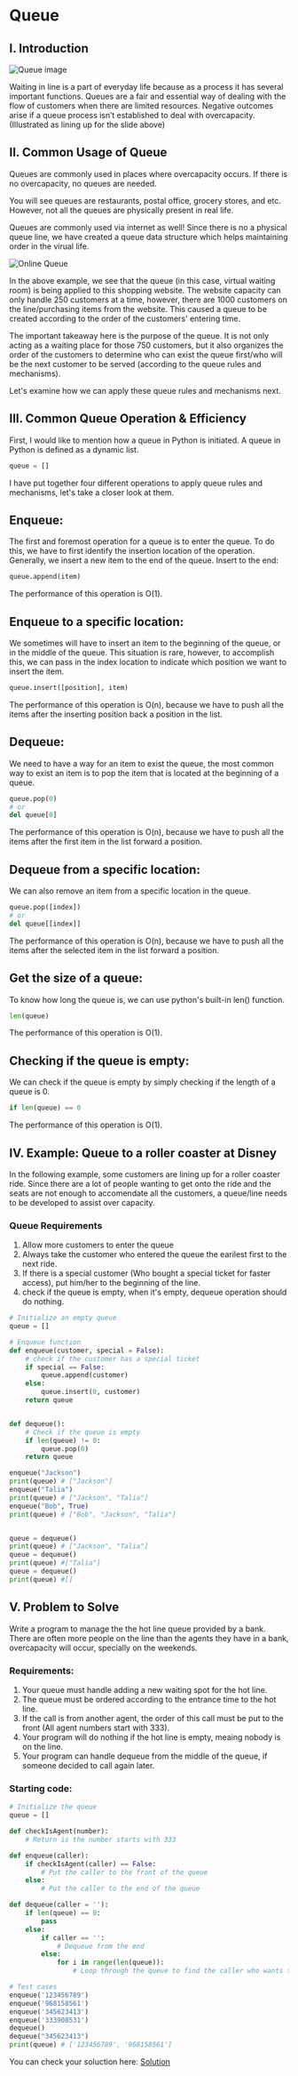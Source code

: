 # Queue

## I. Introduction

![Queue image](./images/queue-illustration.webp)

Waiting in line is a part of everyday life because as a process it has several important functions. Queues are a fair and essential way of dealing with the flow of customers when there are limited resources. Negative outcomes arise if a queue process isn’t established to deal with overcapacity. (Illustrated as lining up for the slide above)

## II. Common Usage of Queue

Queues are commonly used in places where overcapacity occurs. If there is no overcapacity, no queues are needed.

You will see queues are restaurants, postal office, grocery stores, and etc. However, not all the queues are physically present in real life.

Queues are commonly used via internet as well! Since there is no a physical queue line, we have created a queue data structure which helps maintaining order in the virual life.

![Online Queue](./images/online-queue.jpeg)

In the above example, we see that the queue (in this case, virtual waiting room) is being applied to this shopping website. The website capacity can only handle 250 customers at a time, however, there are 1000 customers on the line/purchasing items from the website. This caused a queue to be created according to the order of the customers' entering time.

The important takeaway here is the purpose of the queue. It is not only acting as a waiting place for those 750 customers, but it also organizes the order of the customers to determine who can exist the queue first/who will be the next customer to be served (according to the queue rules and mechanisms).

Let's examine how we can apply these queue rules and mechanisms next.

## III. Common Queue Operation & Efficiency

First, I would like to mention how a queue in Python is initiated.
A queue in Python is defined as a dynamic list.

```python
queue = []
```

I have put together four different operations to apply queue rules and mechanisms, let's take a closer look at them.

## Enqueue:

The first and foremost operation for a queue is to enter the queue. To do this, we have to first identify the insertion location of the operation. Generally, we insert a new item to the end of the queue.
Insert to the end:

```python
queue.append(item)
```

The performance of this operation is O(1).

## Enqueue to a specific location:

We sometimes will have to insert an item to the beginning of the queue, or in the middle of the queue. This situation is rare, however, to accomplish this, we can pass in the index location to indicate which position we want to insert the item.

```python
queue.insert([position], item)
```

The performance of this operation is O(n), because we have to push all the items after the inserting position back a position in the list.

## Dequeue:

We need to have a way for an item to exist the queue, the most common way to exist an item is to pop the item that is located at the beginning of a queue.

```python
queue.pop(0)
# or
del queue[0]
```

The performance of this operation is O(n), because we have to push all the items after the first item in the list forward a position.

## Dequeue from a specific location:

We can also remove an item from a specific location in the queue.

```python
queue.pop([index])
# or
del queue[[index]]
```

The performance of this operation is O(n), because we have to push all the items after the selected item in the list forward a position.

## Get the size of a queue:

To know how long the queue is, we can use python's built-in len() function.

```python
len(queue)
```

The performance of this operation is O(1).

## Checking if the queue is empty:

We can check if the queue is empty by simply checking if the length of a queue is 0.

```python
if len(queue) == 0
```

The performance of this operation is O(1).

## IV. Example: Queue to a roller coaster at Disney

In the following example, some customers are lining up for a roller coaster ride. Since there are a lot of people wanting to get onto the ride and the seats are not enough to accomendate all the customers, a queue/line needs to be developed to assist over capacity.

### Queue Requirements

1. Allow more customers to enter the queue
2. Always take the customer who entered the queue the earilest first to the next ride.
3. If there is a special customer (Who bought a special ticket for faster access), put him/her to the beginning of the line.
4. check if the queue is empty, when it's empty, dequeue operation should do nothing.

```python
# Initialize an empty queue
queue = []

# Enqueue function
def enqueue(customer, special = False):
    # check if the customer has a special ticket
    if special == False:
        queue.append(customer)
    else:
        queue.insert(0, customer)
    return queue


def dequeue():
    # Check if the queue is empty
    if len(queue) != 0:
        queue.pop(0)
    return queue

enqueue("Jackson")
print(queue) # ["Jackson"]
enqueue("Talia")
print(queue) # ["Jackson", "Talia"]
enqueue("Bob", True)
print(queue) # ["Bob", "Jackson", "Talia"]


queue = dequeue()
print(queue) # ["Jackson", "Talia"]
queue = dequeue()
print(queue) #["Talia"]
queue = dequeue()
print(queue) #[]
```

## V. Problem to Solve

Write a program to manage the the hot line queue provided by a bank. There are often more people on the line than the agents they have in a bank, overcapacity will occur, specially on the weekends.

### Requirements:

1. Your queue must handle adding a new waiting spot for the hot line.
2. The queue must be ordered according to the entrance time to the hot line.
3. If the call is from another agent, the order of this call must be put to the front (All agent numbers start with 333).
4. Your program will do nothing if the hot line is empty, meaing nobody is on the line.
5. Your program can handle dequeue from the middle of the queue, if someone decided to call again later.

### Starting code:

```python
# Initialize the queue
queue = []

def checkIsAgent(number):
    # Return is the number starts with 333

def enqueue(caller):
    if checkIsAgent(caller) == False:
        # Put the caller to the front of the queue
    else:
        # Put the caller to the end of the queue

def dequeue(caller = ''):
    if len(queue) == 0:
        pass
    else:
        if caller == '':
            # Dequeue from the end
        else:
            for i in range(len(queue)):
                # Loop through the queue to find the caller who wants to exist the queue.

# Test cases
enqueue('123456789')
enqueue('968158561')
enqueue('345623413')
enqueue('333908531')
dequeue()
dequeue("345623413")
print(queue) # ['123456789', '968158561']
```

You can check your soluction here: [Solution](./1-queue-solution.py)
